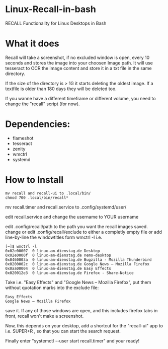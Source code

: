# Linux-Recall-in-bash

RECALL Functionality for Linux Desktops in Bash 

# What it does

Recall will take a screenshot, if no excluded window is open, every 10 seconds and stores the image into your choosen Image path.
It will use tesseract to OCR the image content and store it in a txt file in the same directory.

If the size of the directory is > 1G it starts deleting the oldest image. 
If a textfile is older than 180 days they will be deleted too.

If you wanne have a different timeframe or different volume, you need to change the "recall" script (for now).

# Dependencies:

- flameshot
- tesseract
- zenity
- wmctrl
- systemd

# How to Install

```
mv recall and recall-ui to .local/bin/
chmod 700 .local/bin/recall*
```

mv recall.timer and recall.service to .config/systemd/user/

edit recall.service and change the username to YOUR username

edit .config/recall/path to the path you want the recall images saved.
change or edit .config/recall/exclude to either a completly empty file or add line-by-line the windowtitles form wmctrl -l i.e.

```
[~]$ wmctrl -l
0x02e00007  0 linux-am-dienstag.de Desktop
0x02e0000f  0 linux-am-dienstag.de nemo-desktop
0x0460003a  0 linux-am-dienstag.de Bugzilla - Mozilla Thunderbird
0x0200002c  0 linux-am-dienstag.de Google News – Mozilla Firefox
0x0aa00004  0 linux-am-dienstag.de Easy Effects
0x020012e3  0 linux-am-dienstag.de Firefox - Share-Notice
```

Take i.e. "Easy Effects" and "Google News – Mozilla Firefox", put them without quotation marks into the exclude file:

```
Easy Effects
Google News – Mozilla Firefox
```

save it. If any of those windows are open, and this includes firefox tabs in front, recall won't make a screenshot.

Now, this depends on your desktop, add a shortcut for the "recall-ui" app to i.e. SUPER+R , so that you can start the search request.

Finally enter "systemctl --user start recall.timer" and your ready!





